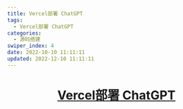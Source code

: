 ```yaml
---
title: Vercel部署 ChatGPT
tags:
  - Vercel部署 ChatGPT
categories:
  - 源码搭建
swiper_index: 4
date: 2022-10-10 11:11:11
updated: 2022-12-10 11:11:11
---
```

## <h1 align="center"><a href="https://github.com/Yidadaa/ChatGPT-Next-Web">Vercel部署 ChatGPT</a></h1>
